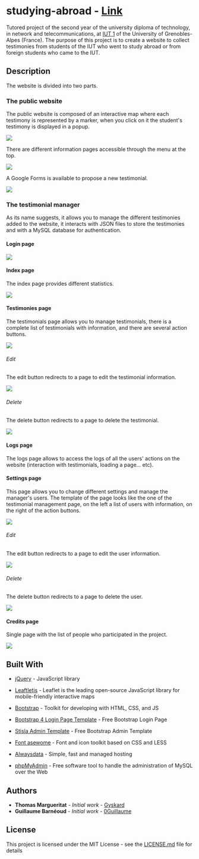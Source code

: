 # studying-abroad - [Link](https://gyskard.alwaysdata.net/)

Tutored project of the second year of the university diploma of technology, in network and telecommunications, at [IUT 1](https://iut1.univ-grenoble-alpes.fr/) of the University of Grenobles-Alpes (France). The purpose of this project is to create a website to collect testimonies from students of the IUT who went to study abroad or from foreign students who came to the IUT. 

## Description

The website is divided into two parts.

### The public website

The public website is composed of an interactive map where each testimony is represented by a marker, when you click on it the student's testimony is displayed in a popup. 


![](https://image.noelshack.com/fichiers/2019/06/6/1549711960-img.png)


There are different information pages accessible through the menu at the top. 


![](https://image.noelshack.com/fichiers/2019/06/6/1549712110-screenshot-2019-02-09-de-l-uga-a-l-international.png)


A Google Forms is available to propose a new testimonial.


![](https://image.noelshack.com/fichiers/2019/06/6/1549712208-screenshot-2019-02-09-proposer-un-temoignage.png)


### The testimonial manager

As its name suggests, it allows you to manage the different testimonies added to the website, it interacts with JSON files to store the testimonies and with a MySQL database for authentication.   

#### Login page


![](https://image.noelshack.com/fichiers/2019/06/6/1549712765-screenshot-2019-02-09-etudes-a-l-etranger-login.png)


#### Index page

The index page provides different statistics.


![](https://image.noelshack.com/fichiers/2019/06/6/1549712953-screenshot-2019-02-09-gestionnaire-de-temoignages.png)


#### Testimonies page

The testimonials page allows you to manage testimonials, there is a complete list of testimonials with information, and there are several action buttons. 


![](https://image.noelshack.com/fichiers/2019/06/6/1549712943-screenshot-2019-02-09-gestionnaire-de-temoignages-1.png)


###### Edit

The edit button redirects to a page to edit the testimonial information.


![](https://image.noelshack.com/fichiers/2019/06/6/1549712944-screenshot-2019-02-09-gestionnaire-de-temoignages-2.png)


###### Delete

The delete button redirects to a page to delete the testimonial.


![](https://image.noelshack.com/fichiers/2019/06/6/1549712945-screenshot-2019-02-09-gestionnaire-de-temoignages-3.png)


#### Logs page

The logs page allows to access the logs of all the users' actions on the website (interaction with testimonials, loading a page... etc).

#### Settings page

This page allows you to change different settings and manage the manager's users. The template of the page looks like the one of the testimonial management page, on the left a list of users with information, on the right of the action buttons.


![](https://image.noelshack.com/fichiers/2019/06/6/1549712954-screenshot-2019-02-09-gestionnaire-de-temoignages-4.png)


###### Edit

The edit button redirects to a page to edit the user information.


![](https://image.noelshack.com/fichiers/2019/06/6/1549712953-screenshot-2019-02-09-gestionnaire-de-temoignages-5.png)


###### Delete

The delete button redirects to a page to delete the user.


![](https://image.noelshack.com/fichiers/2019/06/6/1549713511-img.png)


#### Credits page

Single page with the list of people who participated in the project.


![](https://image.noelshack.com/fichiers/2019/06/6/1549712953-screenshot-2019-02-09-gestionnaire-de-temoignages-6.png)


## Built With

* [jQuery](https://jquery.com/) - JavaScript library
* [Leaftletjs](https://leafletjs.com/) - Leaflet is the leading open-source JavaScript library for mobile-friendly interactive maps

* [Bootstrap](https://letsencrypt.org/) - Toolkit for developing with HTML, CSS, and JS
* [Bootstrap 4 Login Page Template](https://github.com/nauvalazhar/my-login) - Free Bootstrap Login Page
* [Stisla Admin Template](https://github.com/nauvalazhar/my-login) - Free Bootstrap Admin Template

* [Font asewome](https://fontawesome.com/) - Font and icon toolkit based on CSS and LESS

* [Alwaysdata](https://www.alwaysdata.com/) - Simple, fast and managed hosting
* [phpMyAdmin](https://www.phpmyadmin.net/) - Free software tool to handle the administration of MySQL over the Web


## Authors

* **Thomas Margueritat** - *Initial work* - [Gyskard](https://github.com/Gyskard)
* **Guillaume Barnéoud** - *Initial work* - [0Guillaume](https://github.com/0Guillaume)

## License

This project is licensed under the MIT License - see the [LICENSE.md](LICENSE) file for details
